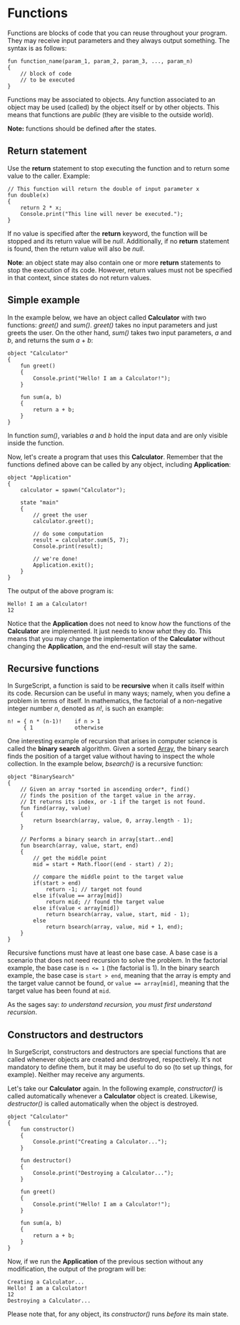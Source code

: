 Functions
=========

Functions are blocks of code that you can reuse throughout your program. They may receive input parameters and they always output something. The syntax is as follows:

```
fun function_name(param_1, param_2, param_3, ..., param_n)
{
    // block of code
    // to be executed
}
```

Functions may be associated to objects. Any function associated to an object may be used (called) by the object itself or by other objects. This means that functions are *public* (they are visible to the outside world).

**Note:** functions should be defined after the states.

Return statement
----------------

Use the **return** statement to stop executing the function and to return some value to the caller. Example:

```
// This function will return the double of input parameter x
fun double(x)
{
    return 2 * x;
    Console.print("This line will never be executed.");
}
```

If no value is specified after the **return** keyword, the function will be stopped and its return value will be *null*. Additionally, if no **return** statement is found, then the return value will also be *null*.

**Note**: an object state may also contain one or more **return** statements to stop the execution of its code. However, return values must not be specified in that context, since states do not return values.

Simple example
--------------

In the example below, we have an object called **Calculator** with two functions: *greet()* and *sum()*. *greet()* takes no input parameters and just greets the user. On the other hand, *sum()* takes two input parameters, *a* and *b*, and returns the sum *a* + *b*:

```
object "Calculator"
{
    fun greet()
    {
        Console.print("Hello! I am a Calculator!");
    }

    fun sum(a, b)
    {
        return a + b;
    }
}
```

In function *sum()*, variables *a* and *b* hold the input data and are only visible inside the function.

Now, let's create a program that uses this **Calculator**. Remember that the functions defined above can be called by any object, including **Application**:


```
object "Application"
{
    calculator = spawn("Calculator");

    state "main"
    {
        // greet the user
        calculator.greet();

        // do some computation
        result = calculator.sum(5, 7);
        Console.print(result);

        // we're done!
        Application.exit();
    }
}
```

The output of the above program is:

```
Hello! I am a Calculator!
12
```

Notice that the **Application** does not need to know *how* the functions of the **Calculator** are implemented. It just needs to know *what* they do. This means that you may change the implementation of the **Calculator** without changing the **Application**, and the end-result will stay the same.

Recursive functions
-------------------

In SurgeScript, a function is said to be **recursive** when it calls itself within its code. Recursion can be useful in many ways; namely, when you define a problem in terms of itself. In mathematics, the factorial of a non-negative integer number *n*, denoted as *n!*, is such an example:

```
n! = { n * (n-1)!    if n > 1
     { 1             otherwise
```

One interesting example of recursion that arises in computer science is called the **binary search** algorithm. Given a sorted [Array](../reference/array), the binary search finds the position of a target value without having to inspect the whole collection. In the example below, *bsearch()* is a recursive function:

```
object "BinarySearch"
{
    // Given an array *sorted in ascending order*, find()
    // finds the position of the target value in the array.
    // It returns its index, or -1 if the target is not found.
    fun find(array, value)
    {
        return bsearch(array, value, 0, array.length - 1);
    }

    // Performs a binary search in array[start..end]
    fun bsearch(array, value, start, end)
    {
        // get the middle point
        mid = start + Math.floor((end - start) / 2);

        // compare the middle point to the target value
        if(start > end)
            return -1; // target not found
        else if(value == array[mid])
            return mid; // found the target value
        else if(value < array[mid])
            return bsearch(array, value, start, mid - 1);
        else
            return bsearch(array, value, mid + 1, end);
    }
}
```

Recursive functions must have at least one base case. A base case is a scenario that does not need recursion to solve the problem. In the factorial example, the base case is `n <= 1` (the factorial is 1). In the binary search example, the base case is `start > end`, meaning that the array is empty and the target value cannot be found, or `value == array[mid]`, meaning that the target value has been found at `mid`.

As the sages say: *to understand recursion, you must first understand recursion*.

Constructors and destructors
----------------------------

In SurgeScript, constructors and destructors are special functions that are called whenever objects are created and destroyed, respectively. It's not mandatory to define them, but it may be useful to do so (to set up things, for example). Neither may receive any arguments.

Let's take our **Calculator** again. In the following example, *constructor()* is called automatically whenever a **Calculator** object is created. Likewise, *destructor()* is called automatically when the object is destroyed.

```
object "Calculator"
{
    fun constructor()
    {
        Console.print("Creating a Calculator...");
    }

    fun destructor()
    {
        Console.print("Destroying a Calculator...");
    }
    
    fun greet()
    {
        Console.print("Hello! I am a Calculator!");
    }

    fun sum(a, b)
    {
        return a + b;
    }
}
```

Now, if we run the **Application** of the previous section without any modification, the output of the program will be:

```
Creating a Calculator...
Hello! I am a Calculator!
12
Destroying a Calculator...
```

Please note that, for any object, its *constructor()* runs *before* its main state.
